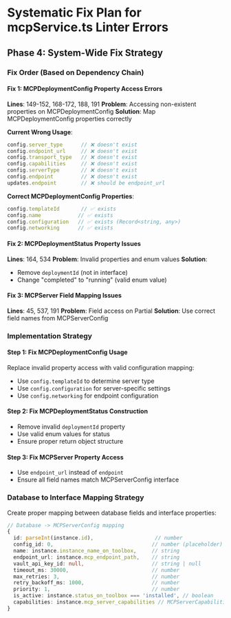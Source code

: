 # Systematic Fix Plan for mcpService.ts Linter Errors

## Phase 4: System-Wide Fix Strategy

### Fix Order (Based on Dependency Chain)

#### Fix 1: MCPDeploymentConfig Property Access Errors
**Lines**: 149-152, 168-172, 188, 191
**Problem**: Accessing non-existent properties on MCPDeploymentConfig
**Solution**: Map MCPDeploymentConfig properties correctly

**Current Wrong Usage**:
```typescript
config.server_type      // ❌ doesn't exist
config.endpoint_url     // ❌ doesn't exist  
config.transport_type   // ❌ doesn't exist
config.capabilities     // ❌ doesn't exist
config.serverType       // ❌ doesn't exist
config.endpoint         // ❌ doesn't exist
updates.endpoint        // ❌ should be endpoint_url
```

**Correct MCPDeploymentConfig Properties**:
```typescript
config.templateId       // ✅ exists
config.name            // ✅ exists
config.configuration   // ✅ exists (Record<string, any>)
config.networking      // ✅ exists
```

#### Fix 2: MCPDeploymentStatus Property Issues
**Lines**: 164, 534
**Problem**: Invalid properties and enum values
**Solution**: 
- Remove `deploymentId` (not in interface)
- Change "completed" to "running" (valid enum value)

#### Fix 3: MCPServer Field Mapping Issues  
**Lines**: 45, 537, 191
**Problem**: Field access on Partial<MCPServer>
**Solution**: Use correct field names from MCPServerConfig

### Implementation Strategy

#### Step 1: Fix MCPDeploymentConfig Usage
Replace invalid property access with valid configuration mapping:
- Use `config.templateId` to determine server type
- Use `config.configuration` for server-specific settings
- Use `config.networking` for endpoint configuration

#### Step 2: Fix MCPDeploymentStatus Construction
- Remove invalid `deploymentId` property
- Use valid enum values for status
- Ensure proper return object structure

#### Step 3: Fix MCPServer Property Access
- Use `endpoint_url` instead of `endpoint`
- Ensure all field names match MCPServerConfig interface

### Database to Interface Mapping Strategy
Create proper mapping between database fields and interface properties:

```typescript
// Database -> MCPServerConfig mapping
{
  id: parseInt(instance.id),                    // number
  config_id: 0,                                // number (placeholder)
  name: instance.instance_name_on_toolbox,     // string
  endpoint_url: instance.mcp_endpoint_path,    // string
  vault_api_key_id: null,                      // string | null
  timeout_ms: 30000,                           // number
  max_retries: 3,                              // number  
  retry_backoff_ms: 1000,                      // number
  priority: 1,                                 // number
  is_active: instance.status_on_toolbox === 'installed', // boolean
  capabilities: instance.mcp_server_capabilities // MCPServerCapabilities | null
}
``` 